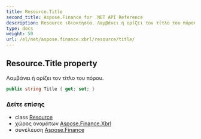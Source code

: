 ```yaml
---
title: Resource.Title
second_title: Aspose.Finance for .NET API Reference
description: Resource ιδιοκτησία. Λαμβάνει ή ορίζει τον τίτλο του πόρου.
type: docs
weight: 50
url: /el/net/aspose.finance.xbrl/resource/title/
---
```

## Resource.Title property

Λαμβάνει ή ορίζει τον τίτλο του πόρου.

```csharp
public string Title { get; set; }
```

### Δείτε επίσης

* class [Resource](../)
* χώρος ονομάτων [Aspose.Finance.Xbrl](../../resource/)
* συνέλευση [Aspose.Finance](../../../)


